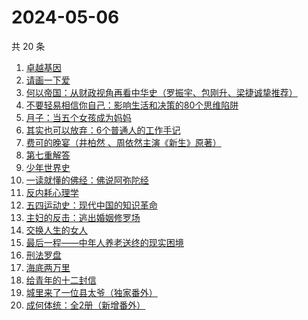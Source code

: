 # 2024-05-06

共 20 条

<!-- BEGIN WEREAD -->
<!-- 最后更新时间 2024-05-06 00:01:08 +0800 -->
1. [卓越基因](https://weread.qq.com/web/bookDetail/45332740813ab8c2cg017d32)
1. [请画一下爱](https://weread.qq.com/web/bookDetail/6e8327f0813ab6b1bg014d38)
1. [何以帝国：从财政视角再看中华史（罗振宇、包刚升、梁捷诚挚推荐）](https://weread.qq.com/web/bookDetail/51f32de0813ab8c35g01089a)
1. [不要轻易相信你自己：影响生活和决策的80个思维陷阱](https://weread.qq.com/web/bookDetail/6b532940813ab8cc8g015d3c)
1. [月子：当五个女孩成为妈妈](https://weread.qq.com/web/bookDetail/8ac32350813ab8cf1g0129bd)
1. [其实也可以放弃：6个普通人的工作手记](https://weread.qq.com/web/bookDetail/bf232460813ab8ce3g018bae)
1. [费可的晚宴（井柏然 、周依然主演《新生》原著）](https://weread.qq.com/web/bookDetail/60c325d0813ab74e9g015b91)
1. [第七重解答](https://weread.qq.com/web/bookDetail/6e732530813ab8cf4g014219)
1. [少年世界史](https://weread.qq.com/web/bookDetail/ea6323f0813ab85d9g011ec4)
1. [一读就懂的佛经：佛说阿弥陀经](https://weread.qq.com/web/bookDetail/ab832510813ab8b1dg014fbe)
1. [反内耗心理学](https://weread.qq.com/web/bookDetail/ced32730813ab8b3cg017549)
1. [五四运动史：现代中国的知识革命](https://weread.qq.com/web/bookDetail/c0c32de0719875b1c0c3029)
1. [主妇的反击：逃出婚姻修罗场](https://weread.qq.com/web/bookDetail/26e32da0813ab8c3dg01164d)
1. [交换人生的女人](https://weread.qq.com/web/bookDetail/443328c0813ab8be2g0150e8)
1. [最后一程——中年人养老送终的现实困境](https://weread.qq.com/web/bookDetail/aa0326e0813ab8bc8g016d55)
1. [刑法罗盘](https://weread.qq.com/web/bookDetail/7e732cb0813ab6e29g018f8a)
1. [海底两万里](https://weread.qq.com/web/bookDetail/aad321e07268789aaade032)
1. [给青年的十二封信](https://weread.qq.com/web/bookDetail/02432ad071f01ba102469b9)
1. [城里来了一位县太爷（独家番外）](https://weread.qq.com/web/bookDetail/80332370813ab8c1dg011b1e)
1. [成何体统：全2册（新增番外）](https://weread.qq.com/web/bookDetail/e19325a0813ab6fefg010a1c)
<!-- END WEREAD -->